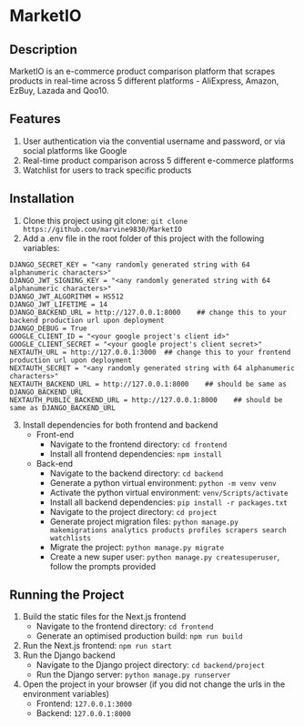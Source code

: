# MarketIO

## Description
MarketIO is an e-commerce product comparison platform that scrapes products in real-time across 5 different platforms - AliExpress, Amazon, EzBuy, Lazada and Qoo10.  

## Features
1. User authentication via the convential username and password, or via social platforms like Google
2. Real-time product comparison across 5 different e-commerce platforms
3. Watchlist for users to track specific products

## Installation
1. Clone this project using git clone: ````git clone https://github.com/marvine9830/MarketIO````
2. Add a .env file in the root folder of this project with the following variables:
````
DJANGO_SECRET_KEY = "<any randomly generated string with 64 alphanumeric characters>"
DJANGO_JWT_SIGNING_KEY = "<any randomly generated string with 64 alphanumeric characters>"
DJANGO_JWT_ALGORITHM = HS512
DJANGO_JWT_LIFETIME = 14
DJANGO_BACKEND_URL = http://127.0.0.1:8000    ## change this to your backend production url upon deployment
DJANGO_DEBUG = True
GOOGLE_CLIENT_ID = "<your google project's client id>"
GOOGLE_CLIENT_SECRET = "<your google project's client secret>"
NEXTAUTH_URL = http://127.0.0.1:3000  ## change this to your frontend production url upon deployment
NEXTAUTH_SECRET = "<any randomly generated string with 64 alphanumeric characters>"
NEXTAUTH_BACKEND_URL = http://127.0.0.1:8000    ## should be same as DJANGO_BACKEND_URL
NEXTAUTH_PUBLIC_BACKEND_URL = http://127.0.0.1:8000    ## should be same as DJANGO_BACKEND_URL
````
3. Install dependencies for both frontend and backend
    - Front-end
        - Navigate to the frontend directory: ````cd frontend````
        - Install all frontend dependencies: ````npm install````
    - Back-end
        - Navigate to the backend directory: ````cd backend````
        - Generate a python virtual environment: ````python -m venv venv````
        - Activate the python virtual environment: ````venv/Scripts/activate````
        - Install all backend dependencies: ````pip install -r packages.txt````
        - Navigate to the project directory: ````cd project````
        - Generate project migration files: ````python manage.py makemigrations analytics products profiles scrapers search watchlists````
        - Migrate the project: ````python manage.py migrate````
        - Create a new super user: ````python manage.py createsuperuser````, follow the prompts provided

## Running the Project
1. Build the static files for the Next.js frontend
    - Navigate to the frontend directory: ````cd frontend````
    - Generate an optimised production build: ````npm run build````
2. Run the Next.js frontend: ````npm run start````
3. Run the Django backend
    - Navigate to the Django project directory: ````cd backend/project````
    - Run the Django server: ````python manage.py runserver````
4. Open the project in your browser (if you did not change the urls in the environment variables)
    - Frontend: ````127.0.0.1:3000````
    - Backend: ````127.0.0.1:8000````
